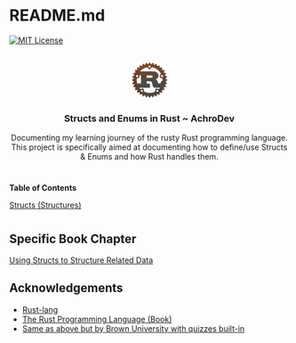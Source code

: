 <a name="readme-top"></a>

# README.md

[![MIT License][license-shield]][license-url]

<!-- PROJECT LOGO -->
<br />
<div align="center">
  <a href="https://github.com/AchroDev/rust_structs_enums">
    <img src ="images/rust.png" alt="Logo" height=65 width=65>
  </a>
<h3 align="center"> Structs and Enums in Rust ~ AchroDev </h3>

  <p align="center">
    Documenting my learning journey of the rusty Rust programming language. This project is specifically aimed at documenting how to define/use Structs & Enums and how Rust handles them.
    <br />
  </p>
</div>

#

**Table of Contents**

[Structs (Structures)][structs]


#

## Specific Book Chapter
[Using Structs to Structure Related Data][structs-enums]

<!-- ACKNOWLEDGEMENTS -->

## Acknowledgements

- [Rust-lang][rust-url]
- [The Rust Programming Language (Book)][rust-book]
- [Same as above but by Brown University with quizzes built-in][rust-book-brown]

<!-- MARKDOWN LINKS & IMAGES -->
<!-- https://www.markdownguide.org/basic-syntax/#reference-style-links -->

[license-shield]: https://img.shields.io/github/license/AchroDev/AchroDev.svg?style=for-the-badge
[license-url]: https://github.com/AchroDev/rust_comments/blob/main/LICENSE.txt
[structs]: /src/main.rs
[structs-enums]: https://rust-book.cs.brown.edu/ch05-00-structs.html
[rust-url]: https://www.rust-lang.org/
[rust-book]: https://doc.rust-lang.org/stable/book/
[rust-book-brown]: https://rust-book.cs.brown.edu/